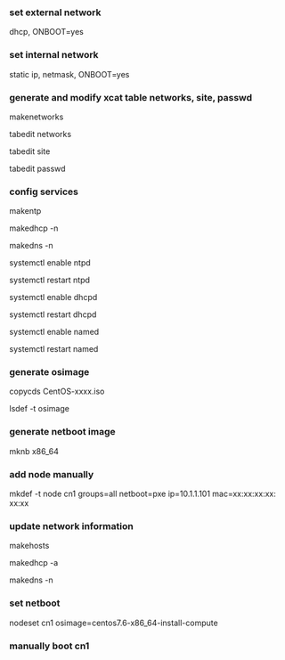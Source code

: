 ### set external network

dhcp, ONBOOT=yes

### set internal network

static ip, netmask, ONBOOT=yes

### generate and modify xcat table networks, site, passwd

makenetworks

tabedit networks

tabedit site

tabedit passwd

### config services

makentp

makedhcp -n

makedns -n

systemctl enable ntpd

systemctl restart ntpd

systemctl enable dhcpd

systemctl restart dhcpd

systemctl enable named

systemctl restart named

### generate osimage

copycds CentOS-xxxx.iso

lsdef -t osimage

### generate netboot image

mknb x86_64

### add node manually

mkdef -t node cn1 groups=all netboot=pxe ip=10.1.1.101 mac=xx​:xx:​xx​:xx:​xx:xx

### update network information

makehosts

makedhcp -a

makedns -n

### set netboot

nodeset cn1 osimage=centos7.6-x86_64-install-compute

### manually boot cn1